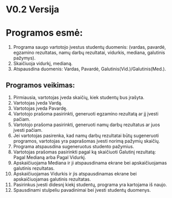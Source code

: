 # V0.2 Versija

# Programos esmė:

1. Programa saugo vartotojo įvestus studentų duomenis: (vardas, pavardė,
egzamino rezultatas, namų darbų rezultatai, vidurkis, mediana, galutinis pažymys).
2. Skaičiuoja vidurkį, medianą.
3. Atspausdina duomenis: Vardas, Pavardė, Galutinis(Vid.)/Galutinis(Med.).
## Programos veikimas:

1. Pirmiausia, vartotojas įveda skaičių, kiek studentų bus įrašyta.
2. Vartotojas įveda Vardą.
3. Vartotojas įveda Pavardę.
4. Vartotojo prašoma pasirinkti, generuoti egzamino rezultatą ar jį įvesti pačiam.
5. Vartotojo prašoma pasirinkti, generuoti namų darbų rezultatus ar juos įvesti pačiam.
6. Jei vartotojas pasirenka, kad namų darbų rezultatai būtų sugeneruoti programos,
vartotojas yra paprašomas įvesti norimą pažymių skaičių.
7. Programa atspausdina sugeneruotus studento pažymius.
8. Vartotojas prašomas pasirinkti pagal ką skaičiuoti Galutinį rezultatą: Pagal Medianą arba Pagal Vidurkį.
9. Apskaičiuojama Mediana ir ji atspausdinama ekrane bei apskaičiuojamas galutinis rezultatas.
10. Apskaičiuojamas Vidurkis ir jis atspausdinamas ekrane bei apskaičiuojamas galutinis rezultatas.
11. Pasirinkus įvesti didesnį kiekį studentų, programa yra kartojama iš naujo.
12. Spausdinami stulpeliu pavadinimai bei įvesti studentų duomenys.
